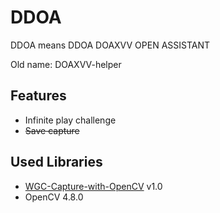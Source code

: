 # DDOA
DDOA means DDOA DOAXVV OPEN ASSISTANT

Old name: DOAXVV-helper

## Features

* Infinite play challenge
* ~~Save capture~~

## Used Libraries

* [WGC-Capture-with-OpenCV](https://github.com/OwlHowlinMornSky/WGC-Capture-with-OpenCV) v1.0
* OpenCV 4.8.0
